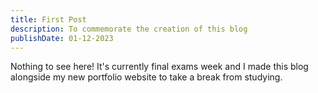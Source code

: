 ```yaml
---
title: First Post
description: To commemorate the creation of this blog
publishDate: 01-12-2023
---
```


Nothing to see here! It's currently final exams week and I made this blog alongside my new portfolio website to take a break from studying.
